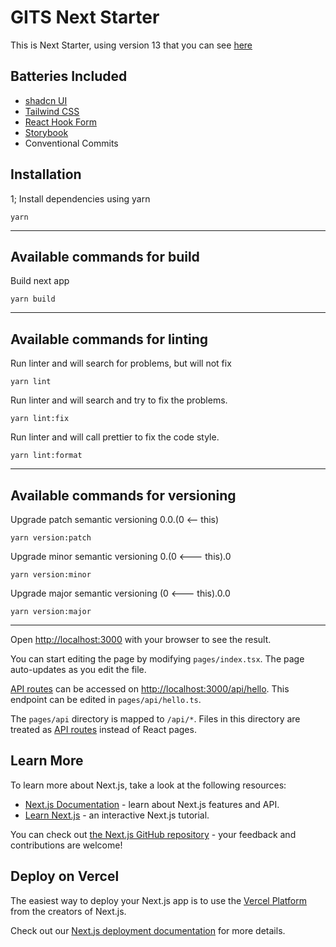 # GITS Next Starter

This is Next Starter, using version 13 that you can see [here](https://beta.nextjs.org/docs)

## Batteries Included

- [shadcn UI](https://ui.shadcn.com/)
- [Tailwind CSS](https://tailwindcss.com/)
- [React Hook Form](https://react-hook-form.com/)
- [Storybook](https://storybook.js.org/)
- Conventional Commits

## Installation

1; Install dependencies using yarn

```shell
yarn
```

---

## Available commands for build

Build next app

```shell
yarn build
```

---

## Available commands for linting

Run linter and will search for problems, but will not fix

```shell
yarn lint
```

Run linter and will search and try to fix the problems.

```shell
yarn lint:fix
```

Run linter and will call prettier to fix the code style.

```shell
yarn lint:format
```

---

## Available commands for versioning

Upgrade patch semantic versioning 0.0.(0 <-- this)

```shell
yarn version:patch
```

Upgrade minor semantic versioning 0.(0 <--- this).0

```shell
yarn version:minor
```

Upgrade major semantic versioning (0 <--- this).0.0

```shell
yarn version:major
```

---

Open [http://localhost:3000](http://localhost:3000) with your browser to see the result.

You can start editing the page by modifying `pages/index.tsx`. The page auto-updates as you edit the file.

[API routes](https://nextjs.org/docs/api-routes/introduction) can be accessed on [http://localhost:3000/api/hello](http://localhost:3000/api/hello). This endpoint can be edited in `pages/api/hello.ts`.

The `pages/api` directory is mapped to `/api/*`. Files in this directory are treated as [API routes](https://nextjs.org/docs/api-routes/introduction) instead of React pages.

## Learn More

To learn more about Next.js, take a look at the following resources:

- [Next.js Documentation](https://nextjs.org/docs) - learn about Next.js features and API.
- [Learn Next.js](https://nextjs.org/learn) - an interactive Next.js tutorial.

You can check out [the Next.js GitHub repository](https://github.com/vercel/next.js/) - your feedback and contributions are welcome!

## Deploy on Vercel

The easiest way to deploy your Next.js app is to use the [Vercel Platform](https://vercel.com/new?utm_medium=default-template&filter=next.js&utm_source=create-next-app&utm_campaign=create-next-app-readme) from the creators of Next.js.

Check out our [Next.js deployment documentation](https://nextjs.org/docs/deployment) for more details.
